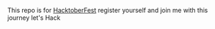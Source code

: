 This repo is for <a href="https://hacktoberfest.digitalocean.com/">HacktoberFest</a> register yourself and join me with this journey let's Hack
